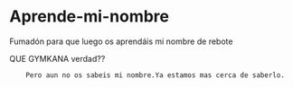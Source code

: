 # Aprende-mi-nombre
Fumadón para que luego os aprendáis mi nombre de rebote


<!DOCTYPE html>
<html lang="es">
<head>
    <meta charset="UTF-8">
    <meta name="viewport" content="width=device-width, initial-scale=1.0">
    <link rel="stylesheet" href="styles.css">
</head>
<body>
   
QUE GYMKANA verdad?? 
        
        Pero aun no os sabeis mi nombre.Ya estamos mas cerca de saberlo.
</body>
</html>
